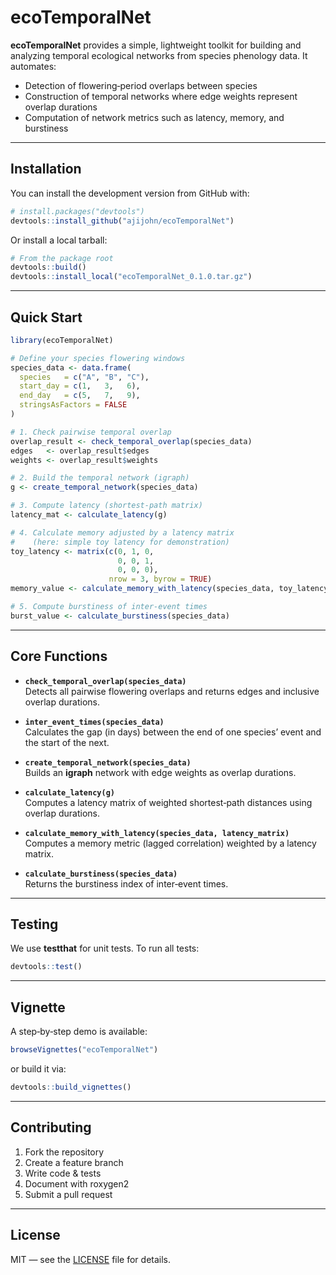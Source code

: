 # ecoTemporalNet

**ecoTemporalNet** provides a simple, lightweight toolkit for building and analyzing temporal ecological networks from species phenology data. It automates:

- Detection of flowering‐period overlaps between species  
- Construction of temporal networks where edge weights represent overlap durations  
- Computation of network metrics such as latency, memory, and burstiness  

---

## Installation

You can install the development version from GitHub with:

```r
# install.packages("devtools")
devtools::install_github("ajijohn/ecoTemporalNet")
```

Or install a local tarball:

```r
# From the package root
devtools::build()
devtools::install_local("ecoTemporalNet_0.1.0.tar.gz")
```

---

## Quick Start

```r
library(ecoTemporalNet)

# Define your species flowering windows
species_data <- data.frame(
  species   = c("A", "B", "C"),
  start_day = c(1,   3,   6),
  end_day   = c(5,   7,   9),
  stringsAsFactors = FALSE
)

# 1. Check pairwise temporal overlap
overlap_result <- check_temporal_overlap(species_data)
edges   <- overlap_result$edges
weights <- overlap_result$weights

# 2. Build the temporal network (igraph)
g <- create_temporal_network(species_data)

# 3. Compute latency (shortest‐path matrix)
latency_mat <- calculate_latency(g)

# 4. Calculate memory adjusted by a latency matrix
#    (here: simple toy latency for demonstration)
toy_latency <- matrix(c(0, 1, 0,
                        0, 0, 1,
                        0, 0, 0),
                      nrow = 3, byrow = TRUE)
memory_value <- calculate_memory_with_latency(species_data, toy_latency)

# 5. Compute burstiness of inter‐event times
burst_value <- calculate_burstiness(species_data)
```

---

## Core Functions

- **`check_temporal_overlap(species_data)`**  
  Detects all pairwise flowering overlaps and returns edges and inclusive overlap durations.

- **`inter_event_times(species_data)`**  
  Calculates the gap (in days) between the end of one species’ event and the start of the next.

- **`create_temporal_network(species_data)`**  
  Builds an **igraph** network with edge weights as overlap durations.

- **`calculate_latency(g)`**  
  Computes a latency matrix of weighted shortest‐path distances using overlap durations.

- **`calculate_memory_with_latency(species_data, latency_matrix)`**  
  Computes a memory metric (lagged correlation) weighted by a latency matrix.

- **`calculate_burstiness(species_data)`**  
  Returns the burstiness index of inter‐event times.

---

## Testing

We use **testthat** for unit tests. To run all tests:

```r
devtools::test()
```

---

## Vignette

A step‐by‐step demo is available:

```r
browseVignettes("ecoTemporalNet")
```

or build it via:

```r
devtools::build_vignettes()
```

---

## Contributing

1. Fork the repository  
2. Create a feature branch  
3. Write code & tests  
4. Document with roxygen2  
5. Submit a pull request  

---

## License

MIT &mdash; see the [LICENSE](LICENSE) file for details.
